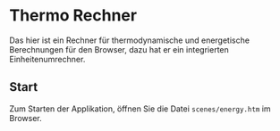 # Thermo Rechner
Das hier ist ein Rechner für thermodynamische und energetische Berechnungen für den Browser, dazu hat er ein integrierten Einheitenumrechner.

## Start
Zum Starten der Applikation, öffnen Sie die Datei ```scenes/energy.htm``` im Browser.
